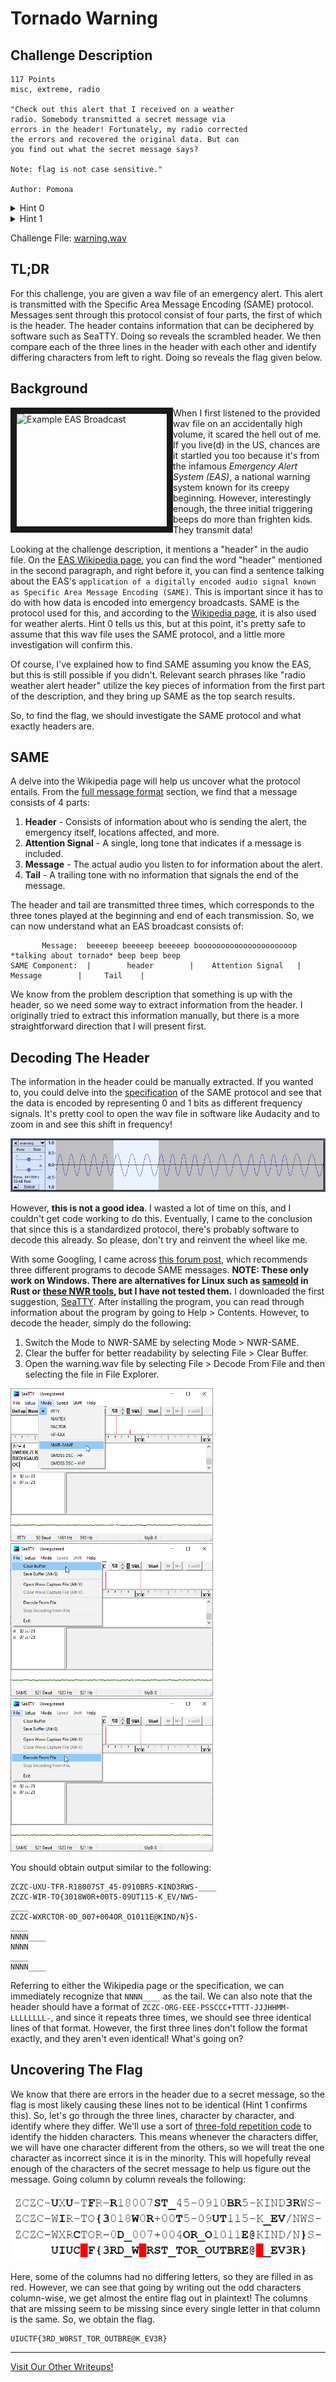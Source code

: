 # Tornado Warning

## Challenge Description
```
117 Points
misc, extreme, radio

"Check out this alert that I received on a weather
radio. Somebody transmitted a secret message via
errors in the header! Fortunately, my radio corrected
the errors and recovered the original data. But can
you find out what the secret message says?

Note: flag is not case sensitive."

Author: Pomona
```
<details>
  <summary>Hint 0</summary>
  The header is encoded with Specific Area Message Encoding.
</details>

<details>
  <summary>Hint 1</summary>
  The three buzzes are supposed to be identical, but in this challenge, they are different due to errors.
</details>

Challenge File: [warning.wav](warning.wav)

## TL;DR

For this challenge, you are given a wav file of an emergency alert.  This alert is transmitted with the Specific Area Message Encoding (SAME) protocol.  Messages sent through this protocol consist of four parts, the first of which is the header.  The header contains information that can be deciphered by software such as SeaTTY.  Doing so reveals the scrambled header.  We then compare each of the three lines in the header with each other and identify differing characters from left to right.  Doing so reveals the flag given below.

## Background

<a href="http://www.youtube.com/watch?feature=player_embedded&v=rF4BCMs-8BE" target="_blank">
  <img align="left" src="http://img.youtube.com/vi/rF4BCMs-8BE/0.jpg" alt="Example EAS Broadcast" width="240" height="180" border="10" />
</a>

When I first listened to the provided wav file on an accidentally high volume, it scared the hell out of me.  If you live(d) in the US, chances are it startled you too because it's from the infamous _Emergency Alert System (EAS)_, a national warning system known for its creepy beginning.  However, interestingly enough, the three initial triggering beeps do more than frighten kids.  They transmit data!

Looking at the challenge description, it mentions a "header" in the audio file.  On the [EAS Wikipedia page](https://en.wikipedia.org/wiki/Emergency_Alert_System), you can find the word "header" mentioned in the second paragraph, and right before it, you can find a sentence talking about the EAS's `application of a digitally encoded audio signal known as Specific Area Message Encoding (SAME)`.  This is important since it has to do with how data is encoded into emergency broadcasts.  SAME is the protocol used for this, and according to the [Wikipedia page](https://en.wikipedia.org/wiki/Specific_Area_Message_Encoding), it is also used for weather alerts.  Hint 0 tells us this, but at this point, it's pretty safe to assume that this wav file uses the SAME protocol, and a little more investigation will confirm this.

Of course, I've explained how to find SAME assuming you know the EAS, but this is still possible if you didn't.  Relevant search phrases like "radio weather alert header" utilize the key pieces of information from the first part of the description, and they bring up SAME as the top search results.

So, to find the flag, we should investigate the SAME protocol and what exactly headers are.

## SAME

A delve into the Wikipedia page will help us uncover what the protocol entails.  From the [full message format](https://en.wikipedia.org/wiki/Specific_Area_Message_Encoding#Full_message_format) section, we find that a message consists of 4 parts:
  1. **Header** - Consists of information about who is sending the alert, the emergency itself, locations affected, and more.
  2. **Attention Signal** - A single, long tone that indicates if a message is included.
  3. **Message** - The actual audio you listen to for information about the alert.
  4. **Tail** - A trailing tone with no information that signals the end of the message.

The header and tail are transmitted three times, which corresponds to the three tones played at the beginning and end of each transmission.  So, we can now understand what an EAS broadcast consists of:
```
       Message:  beeeeep beeeeep beeeeep booooooooooooooooooooop *talking about tornado* beep beep beep
SAME Component:  |        header        |    Attention Signal   |        Message        |     Tail    |
```

We know from the problem description that something is up with the header, so we need some way to extract information from the header.  I originally tried to extract this information manually, but there is a more straightforward direction that I will present first.

## Decoding The Header

The information in the header could be manually extracted.  If you wanted to, you could delve into the [specification](https://www.nws.noaa.gov/directives/sym/pd01017012curr.pdf) of the SAME protocol and see that the data is encoded by representing 0 and 1 bits as different frequency signals.  It's pretty cool to open the wav file in software like Audacity and to zoom in and see this shift in frequency!

![Audacity view of different frequencies in header, with a 0 bit highlighted](images/audacity_view.png)

However, **this is not a good idea**.  I wasted a lot of time on this, and I couldn't get code working to do this.  Eventually, I came to the conclusion that since this is a standardized protocol, there's probably software to decode this already.  So please, don't try and reinvent the wheel like me.

With some Googling, I came across [this forum post](http://forums.radioreference.com/threads/same-decoding.271140/post-2210417), which recommends three different programs to decode SAME messages.  **NOTE:  These only work on Windows.  There are alternatives for Linux such as [sameold](https://github.com/cbs228/sameold) in Rust or [these NWR tools](https://github.com/ghewgill/nwr), but I have not tested them.**  I downloaded the first suggestion, [SeaTTY](http://www.dxsoft.com/en/products/seatty/).  After installing the program, you can read through information about the program by going to Help > Contents.  However, to decode the header, simply do the following:
  1.  Switch the Mode to NWR-SAME by selecting Mode > NWR-SAME.
  2.  Clear the buffer for better readability by selecting File > Clear Buffer.
  3.  Open the warning.wav file by selecting File > Decode From File and then selecting the file in File Explorer.

<img src="images/seatty1_mode.png" width="324" /> <img src="images/seatty2_buffer.png" width="324" /> <img src="images/seatty3_decode.png" width="324" />

You should obtain output similar to the following:
```
ZCZC-UXU-TFR-R18007ST_45-0910BR5-KIND3RWS-____
ZCZC-WIR-TO{3018W0R+00T5-09UT115-K_EV/NWS-
____
ZCZC-WXRCTOR-0D_007+004OR_O1011E@KIND/N}S-
____
NNNN____
NNNN
____
NNNN____
```
Referring to either the Wikipedia page or the specification, we can immediately recognize that `NNNN____` as the tail.  We can also note that the header should have a format of `ZCZC-ORG-EEE-PSSCCC+TTTT-JJJHHMM-LLLLLLLL-`, and since it repeats three times, we should see three identical lines of that format.  However, the first three lines don't follow the format exactly, and they aren't even identical!  What's going on?

## Uncovering The Flag

We know that there are errors in the header due to a secret message, so the flag is most likely causing these lines not to be identical (Hint 1 confirms this).  So, let's go through the three lines, character by character, and identify where they differ.  We'll use a sort of [three-fold repetition code](https://en.wikipedia.org/wiki/Error_correction_code#Method) to identify the hidden characters.  This means whenever the characters differ, we will have one character different from the others, so we will treat the one character as incorrect since it is in the minority.  This will hopefully reveal enough of the characters of the secret message to help us figure out the message.  Going column by column reveals the following:

![Flag uncovered from comparing header strings](images/flag_found.png)

Here, some of the columns had no differing letters, so they are filled in as red.  However, we can see that going by writing out the odd characters column-wise, we get almost the entire flag out in plaintext!  The columns that are missing seem to be missing since every single letter in that column is the same.  So, we obtain the flag.

```
UIUCTF{3RD_W0RST_TOR_OUTBRE@K_EV3R}
```

---
[Visit Our Other Writeups!](../..)
